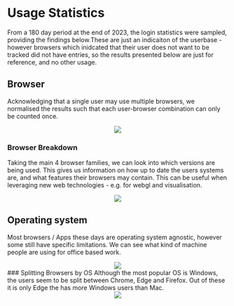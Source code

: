 # Usage Statistics 

From a 180 day period at the end of 2023, the login statistics were sampled, providing the findings below.These are just an indicaiton of the userbase - however browsers which inidcated that their user does not want to be tracked did not have entries, so the results presented below are just for reference, and no other usage. 

## Browser
Acknowledging that a single user may use multiple browsers, we normalised the results such that each user-browser combination can only be counted once. 
<div style="text-align: center;">
<img src='../assets/BrowserFamily.png'>
</div>

### Browser Breakdown 
Taking the main 4 browser families, we can look into which versions are being used. This gives us information on how up to date the users systems are, and what features their browsers may contain. This can be useful when leveraging new web technologies - e.g. for webgl and visualisation. 
<div style="text-align: center;">
<img src='../assets/browserbreakdown.png'>
</div>


## Operating system 
Most browsers / Apps these days are operating system agnostic, however some still have specific limitations. We can see what kind of machine people are using for office based work. 
<div style="text-align: center;">
<img src='../assets/mainOS.png'>
</div>
### Splitting Browsers by OS 
Although the most popular OS is Windows, the users seem to be split between Chrome, Edge and Firefox. Out of these it is only Edge the has more Windows users than Mac. 

<div style="text-align: center;">
<img src='../assets/browseros.png'>
</div>